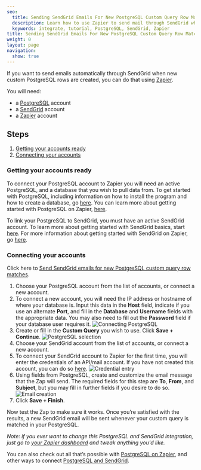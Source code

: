 ```yaml
---
seo:
  title: Sending SendGrid Emails For New PostgreSQL Custom Query Row Matches
  description: Learn how to use Zapier to send mail through SendGrid when new PostgreSQL rows are created.
  keywords: integrate, tutorial, PostgreSQL, SendGrid, Zapier
title: Sending SendGrid Emails For New PostgreSQL Custom Query Row Matches
weight: 0
layout: page
navigation:
  show: true
---
```


If you want to send emails automatically through SendGrid when new custom PostgreSQL rows are created, you can do that using [Zapier](http://zapier.com).

You will need:

* a [PostgreSQL](http://www.postgresql.com) account
* a [SendGrid](http://sendgrid.com) account
* a [Zapier](http://zapier.com) account

## Steps

1. [Getting your accounts ready](#ready)
2. [Connecting your accounts](#connect)

### Getting your accounts ready<a name="ready"></a>


To connect your PostgreSQL account to Zapier you will need an active PostgreSQL, and a database that you wish to pull data from. To get started with PostgreSQL, including information on how to install the program and how to create a database, go [here](http://www.postgresql.org/docs/9.4/static/tutorial-start.html). You can learn more about getting started with PostgreSQL on Zapier, [here](https://zapier.com/help/postgresql/#how-get-started-postgresql).

To link your PostgreSQL to SendGrid, you must have an active SendGrid account. To learn more about getting started with SendGrid basics, start [here](https://sendgrid.com/docs/index.html). For more information about getting started with SendGrid on Zapier, go [here](https://zapier.com/help/sendgrid/#how-get-started-sendgrid).

### Connecting your accounts<a name="connect"></a>

Click here to [Send SendGrid emails for new PostgreSQL custom query row matches](https://zapier.com/zapbook/zaps/4781/send-sendgrid-emails-for-new-postgresql-custom-query-row-matches/).

1. Choose your PostgreSQL account from the list of accounts, or connect a new account.
2. To connect a new account, you will need the IP address or hostname of where your database is. Input this data in the **Host** field, indicate if you use an alternate **Port**, and fill in the **Database** and **Username** fields with the appropriate data. You may also need to fill out the **Password** field if your database user requires it.
![Connecting PostgreSQL](https://api.monosnap.com/rpc/file/download?id=OTK4dRBb1xZSxiiBDQXS4owNzpOlOf)
3. Create or fill in the **Custom Query** you wish to use. Click **Save + Continue**.
![PostgreSQL selection](https://api.monosnap.com/rpc/file/download?id=BFLSEIzfoiaq6RfAGiP6wJ7Tj7OzaH)
4. Choose your SendGrid account from the list of accounts, or connect a new account.
5. To connect your SendGrid account to Zapier for the first time, you will enter the credentials of an API/mail account. If you have not created this account, you can do so [here](https://sendgrid.com/credentials).
![Credential entry](https://api.monosnap.com/rpc/file/download?id=gAajRq9wMKNTN4HyEKzAMosD71ifb8)
6. Using fields from PostgreSQL, create and customize the email message that the Zap will send. The required fields for this step are **To**, **From**, and **Subject**, but you may fill in further fields if you desire to do so.
![Email creation](https://api.monosnap.com/rpc/file/download?id=PMa2LUCYaqGcvdy9pPUtMhtrUtp5nW)
7. Click **Save + Finish**.

Now test the Zap to make sure it works. Once you’re satisfied with the results, a new SendGrid email will be sent whenever your custom query is matched in your PostgreSQL.

*Note: if you ever want to change this PostgreSQL and SendGrid integration, just go to [your Zapier dashboard](https://zapier.com/app/dashboard) and tweak anything you'd like.*

You can also check out all that’s possible with [PostgreSQL on Zapier](https://zapier.com/zapbook/postgresql/), and other ways to connect [PostgreSQL and SendGrid](https://zapier.com/zapbook/postgresql/sendgrid).
